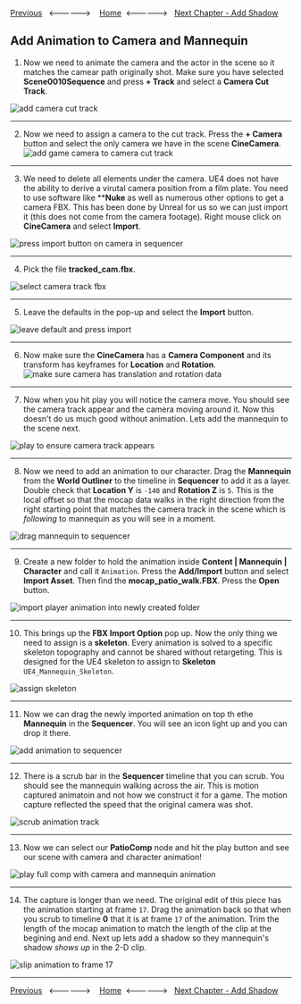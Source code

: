 [Previous](../mannequin_anim/README.md)&nbsp;&nbsp;&nbsp;<------>&nbsp;&nbsp;&nbsp;&nbsp;[Home](../README.md)&nbsp;&nbsp;<------>&nbsp;&nbsp;&nbsp;[Next Chapter - Add Shadow](../shadow/README.md)

## Add Animation to Camera and Mannequin

1.  Now we need to animate the camera and the actor in the scene so it matches the camear path originally shot.  Make sure you have selected **Scene0010Sequence** and press **+ Track** and select a **Camera Cut Track**.

![add camera cut track](../images/addCameraCutTrack.jpg)

***

2.  Now we need to assign a camera to the cut track.  Press the **+ Camera** button and select the only camera we have in the scene **CineCamera**.
![add game camera to camera cut track](../images/addCameraToCuts.jpg)

***

3.  We need to delete all elements under the camera.  UE4 does not have the ability to derive a virutal camera position from a film plate.  You need to use software like ****Nuke** as well as numerous other options to get a camera FBX.  This has been done by Unreal for us so we can just import it (this does not come from the camera footage).  Right mouse click on **CineCamera** and select **Import**.


![press import button on camera in sequencer](../images/pressImportButtonForCamTrack.jpg)

***

4. Pick the file **tracked_cam.fbx**.

![select camera track fbx](../images/trackedCamFBX.jpg)

***

5.  Leave the defaults in the pop-up and select the **Import** button.

![leave default and press import](../images/leaveDefaultImport.jpg)


***

6.  Now make sure the **CineCamera** has a **Camera Component** and its transform has keyframes for **Location** and **Rotation**.
![make sure camera has translation and rotation data](../images/translationAndRotationCamTrack.jpg)

***

7.  Now when you hit play you will notice the camera move.  You should see the camera track appear and the camera moving around it.  Now this doesn't do us much good without animation.  Lets add the mannequin to the scene next.

![play to ensure camera track appears](../images/playCameraTrack.jpg)

***

8. Now we need to add an animation to our character.  Drag the **Mannequin** from the **World Outliner** to the timeline in **Sequencer** to add it as a layer.  Double check that **Location Y** is `-140` and **Rotation Z** is `5`. This is the local offset so that the mocap data walks in the right direction from the right starting point that matches the camera track in the scene which is *following* to mannequin as you will see in a moment.

![drag mannequin to sequencer](../images/dragManneqToSeq.jpg)

***

9.  Create a new folder to hold the animation inside **Content | Mannequin | Character** and call it `Animation`.  Press the **Add/Import** button and select **Import Asset**.  Then find the **mocap_patio_walk.FBX**.  Press the **Open** button.

![import player animation into newly created folder](../images/importManAni.jpg)

***

10. This brings up the **FBX Import Option** pop up.  Now the only thing we need to assign is a **skeleton**.  Every animation is solved to a specific skeleton topography and cannot be shared without retargeting.  This is designed for the UE4 skeleton to assign to **Skeleton** `UE4_Mannequin_Skeleton`.

![assign skeleton](../images/assignSkeleton.jpg)

***

11.  Now we can drag the newly imported animation on top th ethe **Mannequin** in the **Sequencer**.  You will see an icon light up and you can drop it there.

![add animation to sequencer](../images/addAnimToSkeleton.jpg)

***

12.  There is a scrub bar in the **Sequencer** timeline that you can scrub.  You should see the mannequin walking across the air.  This is motion captured animatoin and not how we construct it for a game.  The motion capture reflected the speed that the original camera was shot.

![scrub animation track](../images/scrubAnimationTrack.jpg)

***

13.  Now we can select our **PatioComp** node and hit the play button and see our scene with camera and character animation!

![play full comp with camera and mannequin animation](../images/playFirstAnimatedComp.jpg)

***

14.  The capture is longer than we need.  The original edit of this piece has the animation starting at frame `17`.  Drag the animation back so that when you scrub to timeline **0** that it is at frame `17` of the animation. Trim the length of the mocap animation to match the length of the clip at the begining and end. Next up lets add a shadow so they mannequin's shadow *shows up* in the 2-D clip.

![slip animation to frame 17](../images/slipAnimToFrame17.jpg)

***

[Previous](../mannequin_anim/README.md)&nbsp;&nbsp;&nbsp;<------>&nbsp;&nbsp;&nbsp;&nbsp;[Home](../README.md)&nbsp;&nbsp;<------>&nbsp;&nbsp;&nbsp;[Next Chapter - Add Shadow](../shadow/README.md)